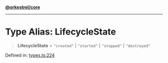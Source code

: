[**@orkestrel/core**](../index.md)

***

# Type Alias: LifecycleState

> **LifecycleState** = `"created"` \| `"started"` \| `"stopped"` \| `"destroyed"`

Defined in: [types.ts:224](https://github.com/orkestrel/core/blob/cbe5b2d7b027ca6f0f1301ef32750afb69b4764b/src/types.ts#L224)
